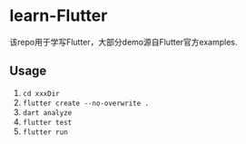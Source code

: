 # learn-Flutter
该repo用于学写Flutter，大部分demo源自Flutter官方examples.

## Usage

1. `cd xxxDir`
2. `flutter create --no-overwrite .`
3. `dart analyze`
4. `flutter test`
5. `flutter run`


